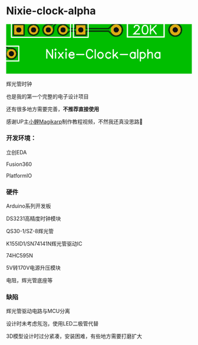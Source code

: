 # Nixie-clock-alpha

![1](./1.png)

辉光管时钟

也是我的第一个完整的电子设计项目

还有很多地方需要完善，**不推荐直接使用**

感谢UP主[小鲤Magikarp](https://space.bilibili.com/196915)制作教程视频，不然我还真没思路🤣



### 开发环境：

立创EDA

Fusion360

PlatformIO



### 硬件

Arduino系列开发板

DS3231高精度时钟模块

QS30-1/SZ-8辉光管

K155ID1/SN74141N辉光管驱动IC

74HC595N

5V转170V电源升压模块

电阻，辉光管底座等



### 缺陷

辉光管驱动电路与MCU分离

设计时未考虑氖泡，使用LED二极管代替

3D模型设计时过分紧凑，安装困难，有些地方需要打磨扩大

















